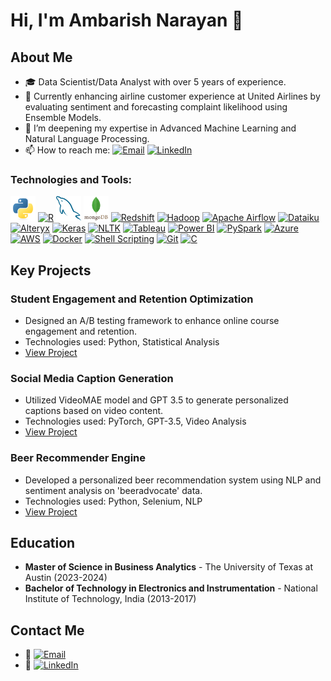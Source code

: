 # Hi, I'm Ambarish Narayan 👋

## About Me
- 🎓 Data Scientist/Data Analyst with over 5 years of experience.
- 🔭 Currently enhancing airline customer experience at United Airlines by evaluating sentiment and forecasting complaint likelihood using Ensemble Models.
- 🌱 I’m deepening my expertise in Advanced Machine Learning and Natural Language Processing.
- 📫 How to reach me:
  [![Email](https://img.shields.io/badge/Email-narayan.ambarish%40gmail.com-brightgreen?style=flat&logo=gmail&logoColor=white)](mailto:narayan.ambarish@gmail.com)
  [![LinkedIn](https://img.shields.io/badge/LinkedIn-Ambarish%20Narayan-blue?style=flat&logo=linkedin&logoColor=white)](https://www.linkedin.com/in/anarayanut/)

<h3 align="left">Technologies and Tools:</h3>
<p align="left">
  <a href="https://www.python.org" target="_blank" rel="noreferrer"><img src="https://raw.githubusercontent.com/devicons/devicon/master/icons/python/python-original.svg" alt="Python" width="40" height="40"/></a>
  <a href="https://www.r-project.org" target="_blank" rel="noreferrer"><img src="https://www.r-project.org/logo/Rlogo.svg" alt="R" width="40" height="40"/></a>
  <a href="https://www.mysql.com" target="_blank" rel="noreferrer"><img src="https://raw.githubusercontent.com/devicons/devicon/master/icons/mysql/mysql-original.svg" alt="MySQL" width="40" height="40"/></a>
  <a href="https://www.mongodb.com" target="_blank" rel="noreferrer"><img src="https://raw.githubusercontent.com/devicons/devicon/master/icons/mongodb/mongodb-original-wordmark.svg" alt="MongoDB" width="40" height="40"/></a>
  <a href="https://aws.amazon.com/redshift" target="_blank" rel="noreferrer"><img src="https://cdn.worldvectorlogo.com/logos/aws-redshift.svg" alt="Redshift" width="40" height="40"/></a>
  <a href="https://hadoop.apache.org" target="_blank" rel="noreferrer"><img src="https://hadoop.apache.org/hadoop-logo.jpg" alt="Hadoop" width="40" height="40"/></a>
  <a href="https://airflow.apache.org" target="_blank" rel="noreferrer"><img src="https://airflow.apache.org/docs/apache-airflow/stable/_images/pin_large.png" alt="Apache Airflow" width="40" height="40"/></a>
  <a href="https://www.dataiku.com" target="_blank" rel="noreferrer"><img src="https://cdn.worldvectorlogo.com/logos/dataiku.svg" alt="Dataiku" width="40" height="40"/></a>
  <a href="https://www.alteryx.com" target="_blank" rel="noreferrer"><img src="https://cdn.worldvectorlogo.com/logos/alteryx.svg" alt="Alteryx" width="40" height="40"/></a>
  <a href="https://keras.io" target="_blank" rel="noreferrer"><img src="https://keras.io/img/logo.png" alt="Keras" width="40" height="40"/></a>
  <a href="https://www.nltk.org" target="_blank" rel="noreferrer"><img src="https://www.nltk.org/images/nltk-logo.svg" alt="NLTK" width="40" height="40"/></a>
  <a href="https://www.tableau.com" target="_blank" rel="noreferrer"><img src="https://cdn.worldvectorlogo.com/logos/tableau-software.svg" alt="Tableau" width="40" height="40"/></a>
  <a href="https://powerbi.microsoft.com" target="_blank" rel="noreferrer"><img src="https://cdn.worldvectorlogo.com/logos/power-bi.svg" alt="Power BI" width="40" height="40"/></a>
  <a href="https://spark.apache.org" target="_blank" rel="noreferrer"><img src="https://www.vectorlogo.zone/logos/apache_spark/apache_spark-icon.svg" alt="PySpark" width="40" height="40"/></a>
  <a href="https://azure.microsoft.com" target="_blank" rel="noreferrer"><img src="https://www.vectorlogo.zone/logos/microsoft_azure/microsoft_azure-icon.svg" alt="Azure" width="40" height="40"/></a>
  <a href="https://aws.amazon.com" target="_blank" rel="noreferrer"><img src="https://www.vectorlogo.zone/logos/amazon_aws/amazon_aws-icon.svg" alt="AWS" width="40" height="40"/></a>
  <a href="https://www.docker.com" target="_blank" rel="noreferrer"><img src="https://www.vectorlogo.zone/logos/docker/docker-icon.svg" alt="Docker" width="40" height="40"/></a>
  <a href="https://www.gnu.org/software/bash" target="_blank" rel="noreferrer"><img src="https://www.vectorlogo.zone/logos/gnu_bash/gnu_bash-icon.svg" alt="Shell Scripting" width="40" height="40"/></a>
  <a href="https://git-scm.com" target="_blank" rel="noreferrer"><img src="https://www.vectorlogo.zone/logos/git-scm/git-scm-icon.svg" alt="Git" width="40" height="40"/></a>
  <a href="https://www.iso.org/standard/74528.html" target="_blank" rel="noreferrer"><img src="https://www.vectorlogo.zone/logos/iso_c/iso_c-icon.svg" alt="C" width="40" height="40"/></a>
</p>


## Key Projects

### Student Engagement and Retention Optimization
- Designed an A/B testing framework to enhance online course engagement and retention.
- Technologies used: Python, Statistical Analysis
- [View Project](#) <!-- Link to the GitHub repo -->

### Social Media Caption Generation
- Utilized VideoMAE model and GPT 3.5 to generate personalized captions based on video content.
- Technologies used: PyTorch, GPT-3.5, Video Analysis
- [View Project](#) <!-- Link to the GitHub repo -->

### Beer Recommender Engine
- Developed a personalized beer recommendation system using NLP and sentiment analysis on 'beeradvocate' data.
- Technologies used: Python, Selenium, NLP
- [View Project](#) <!-- Link to the GitHub repo -->

## Education
- **Master of Science in Business Analytics** - The University of Texas at Austin (2023-2024)
- **Bachelor of Technology in Electronics and Instrumentation** - National Institute of Technology, India (2013-2017)

## Contact Me
- 📧 [![Email](https://img.shields.io/badge/Email-narayan.ambarish%40gmail.com-brightgreen?style=flat&logo=gmail&logoColor=white)](mailto:narayan.ambarish@gmail.com)
- 🔗 [![LinkedIn](https://img.shields.io/badge/LinkedIn-Ambarish%20Narayan-blue?style=flat&logo=linkedin&logoColor=white)](https://www.linkedin.com/in/anarayanut/)
